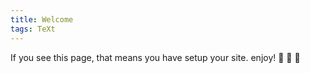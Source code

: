 ```yaml
---
title: Welcome
tags: TeXt
---
```


If you see this page, that means you have setup your site. enjoy! :ghost: :ghost: :ghost:
